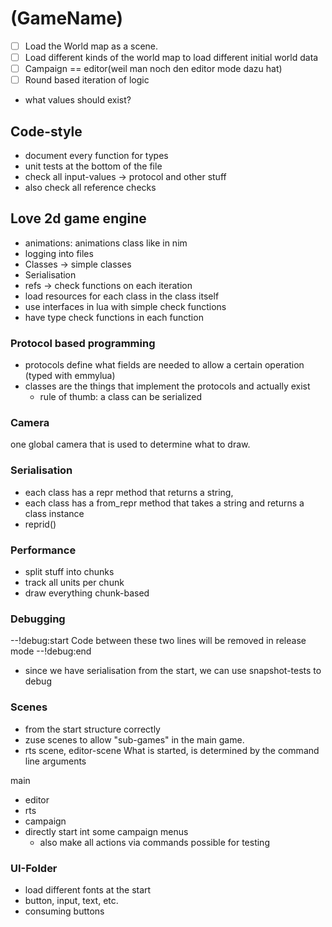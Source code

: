 # (GameName)

- [ ] Load the World map as a scene.
- [ ] Load different kinds of the world map to load different initial world data
- [ ] Campaign == editor(weil man noch den editor mode dazu hat) 
- [ ] Round based iteration of logic

- what values should exist?

## Code-style 
- document every function for types
- unit tests at the bottom of the file
- check all input-values -> protocol and other stuff 
- also check all reference checks

## Love 2d game engine
- animations: animations class like in nim
- logging into files
- Classes -> simple classes
- Serialisation
- refs -> check functions on each iteration
- load resources for each class in the class itself
- use interfaces in lua with simple check functions
- have type check functions in each function

### Protocol based programming
- protocols define what fields are needed to allow a certain operation (typed with emmylua)
- classes are the things that implement the protocols and actually exist
  - rule of thumb: a class can be serialized

### Camera
one global camera that is used to determine what to draw.

### Serialisation
- each class has a repr method that returns a string,
- each class has a from_repr method that takes a string and returns a class instance
- reprid()

### Performance 
- split stuff into chunks
- track all units per chunk
- draw everything chunk-based

### Debugging
--!debug:start
Code between these two lines will be removed in release mode
--!debug:end

- since we have serialisation from the start, we can use snapshot-tests to debug

### Scenes 
- from the start structure correctly
- zuse scenes to allow "sub-games" in the main game.
- rts scene, editor-scene
What is started, is determined by the command line arguments

main
  - editor
  - rts
  - campaign
  - directly start int some campaign menus
    - also make all actions via commands possible for testing

### UI-Folder 
- load different fonts at the start
- button, input, text, etc. 
- consuming buttons


